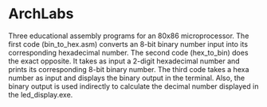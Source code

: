 # ArchLabs
Three educational assembly programs for an 80x86 microprocessor. The first code (bin_to_hex.asm) converts an 8-bit binary number input into its corresponding hexadecimal number. The second code (hex_to_bin) does the exact opposite. It takes as input a 2-digit hexadecimal number and prints its corresponding 8-bit binary number. The third code takes a hexa number as input and displays the binary output in the terminal. Also, the binary output is used indirectly to calculate the decimal number displayed in the led_display.exe.

